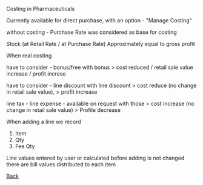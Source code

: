 Costing in Pharmaceuticals

Currently available for direct purchase, with an option - "Manage Costing"

without costing - Purchase Rate was considered as base for costing

Stock (at Retail Rate / at Purchase Rate)
Approximately equal to gross profit

When real costing

have to consider - bonus/free
with bonus > cost reduced / retail sale value increase / profit increse

have to consider - line discount
with line discount > cost reduce (no change in retail sale value), > profit increase

line tax - line expense - available on request
with those > cost increase (no change in retail sale value) > Profile decrease

When adding a line
we record 
1. Item
2. Qty
3. Fee Qty

Line values entered by user or calculated before adding is not changed
there are bill values distributed to each item










[Back](https://github.com/hmislk/hmis/wiki/Pharmaceutical-Logistics)